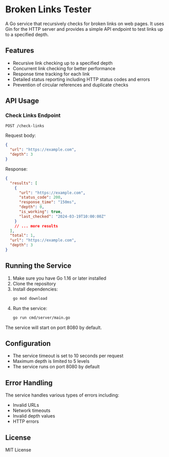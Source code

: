 # Broken Links Tester

A Go service that recursively checks for broken links on web pages. It uses Gin for the HTTP server and provides a simple API endpoint to test links up to a specified depth.

## Features

- Recursive link checking up to a specified depth
- Concurrent link checking for better performance
- Response time tracking for each link
- Detailed status reporting including HTTP status codes and errors
- Prevention of circular references and duplicate checks

## API Usage

### Check Links Endpoint

```
POST /check-links
```

Request body:

```json
{
  "url": "https://example.com",
  "depth": 3
}
```

Response:

```json
{
  "results": [
    {
      "url": "https://example.com",
      "status_code": 200,
      "response_time": "150ms",
      "depth": 0,
      "is_working": true,
      "last_checked": "2024-03-19T10:00:00Z"
    }
    // ... more results
  ],
  "total": 1,
  "url": "https://example.com",
  "depth": 3
}
```

## Running the Service

1. Make sure you have Go 1.16 or later installed
2. Clone the repository
3. Install dependencies:
   ```bash
   go mod download
   ```
4. Run the service:
   ```bash
   go run cmd/server/main.go
   ```

The service will start on port 8080 by default.

## Configuration

- The service timeout is set to 10 seconds per request
- Maximum depth is limited to 5 levels
- The service runs on port 8080 by default

## Error Handling

The service handles various types of errors including:

- Invalid URLs
- Network timeouts
- Invalid depth values
- HTTP errors

## License

MIT License
